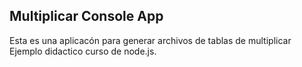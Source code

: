 ## Multiplicar Console App

Esta es una aplicacón para generar archivos de tablas de multiplicar 
Ejemplo didactico curso de node.js.
